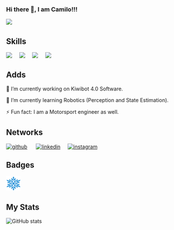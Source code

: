 ### Hi there 👋, I am Camilo!!!
![](https://user-images.githubusercontent.com/49252525/90343840-e28cd880-dfd9-11ea-93f2-feaa36020ca6.png)

## Skills
<img src='https://upload.wikimedia.org/wikipedia/commons/c/c3/Python-logo-notext.svg' height='45'>&nbsp;&nbsp;&nbsp;&nbsp;&nbsp;<img src='https://upload.wikimedia.org/wikipedia/commons/1/18/ISO_C%2B%2B_Logo.svg' height='45'>&nbsp;&nbsp;&nbsp;&nbsp;&nbsp;<img src='https://upload.wikimedia.org/wikipedia/commons/b/bb/Ros_logo.svg' height='40'>&nbsp;&nbsp;&nbsp;&nbsp;&nbsp;<img src='https://upload.wikimedia.org/wikipedia/commons/4/4e/Docker_%28container_engine%29_logo.svg' height='40'>

## Adds
🔭 I’m currently working on Kiwibot 4.0 Software.

🌱 I’m currently learning Robotics (Perception and State Estimation).

⚡ Fun fact: I am a Motorsport engineer as well.

## Networks
[<img src='https://cdn.jsdelivr.net/npm/simple-icons@3.0.1/icons/github.svg' alt='github' height='40'>](https://github.com/kmilo7204)&nbsp;&nbsp;&nbsp;&nbsp;&nbsp; [<img src='https://cdn.jsdelivr.net/npm/simple-icons@3.0.1/icons/linkedin.svg' alt='linkedin' height='40'>](https://www.linkedin.com/in/camiloalvis/)&nbsp;&nbsp;&nbsp;&nbsp;&nbsp;[<img src='https://cdn.jsdelivr.net/npm/simple-icons@3.0.1/icons/instagram.svg' alt='instagram' height='40'>](https://www.instagram.com/mgdoko/)  

## Badges
<a href='https://archiveprogram.github.com/'><img src='https://raw.githubusercontent.com/acervenky/animated-github-badges/master/assets/acbadge.gif' width='40' height='40'></a> 

## My Stats
![GitHub stats](https://github-readme-stats.vercel.app/api?username=kmilo7204&show_icons=true)  

